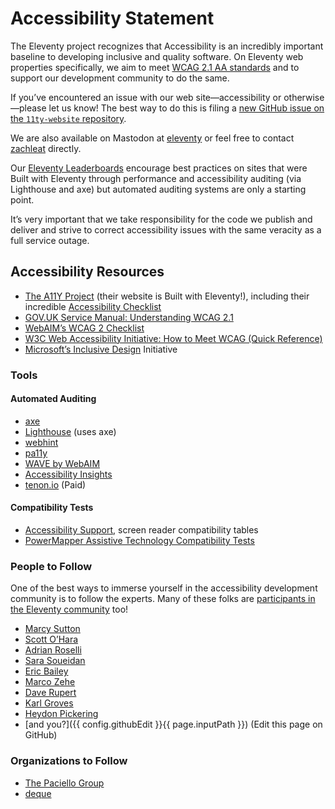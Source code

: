 ---
---

# Accessibility Statement

The Eleventy project recognizes that Accessibility is an incredibly important baseline to developing inclusive and quality software. On Eleventy web properties specifically, we aim to meet [WCAG 2.1 AA standards](https://www.w3.org/WAI/standards-guidelines/wcag/) and to support our development community to do the same.

If you’ve encountered an issue with our web site—accessibility or otherwise—please let us know! The best way to do this is filing a [new GitHub issue on the `11ty-website` repository](https://github.com/11ty/11ty-website/issues).

We are also available on Mastodon at [eleventy](https://neighborhood.11ty.dev/@11ty) or feel free to contact [zachleat](https://fediverse.zachleat.com/@zachleat) directly.

Our [Eleventy Leaderboards](/speedlify/) encourage best practices on sites that were Built with Eleventy through performance and accessibility auditing (via Lighthouse and axe) but automated auditing systems are only a starting point.

It’s very important that we take responsibility for the code we publish and deliver and strive to correct accessibility issues with the same veracity as a full service outage.

## Accessibility Resources

- [The A11Y Project](https://www.a11yproject.com/) (their website is Built with Eleventy!), including their incredible [Accessibility Checklist](https://www.a11yproject.com/checklist/)
- [GOV.UK Service Manual: Understanding WCAG 2.1](https://www.gov.uk/service-manual/helping-people-to-use-your-service/understanding-wcag)
- [WebAIM’s WCAG 2 Checklist](https://webaim.org/standards/wcag/checklist)
- [W3C Web Accessibility Initiative: How to Meet WCAG (Quick Reference)](https://www.w3.org/WAI/WCAG21/quickref/)
- [Microsoft’s Inclusive Design](https://www.microsoft.com/design/inclusive/) Initiative

### Tools

#### Automated Auditing

- [axe](https://www.deque.com/axe/)
- [Lighthouse](https://developers.google.com/web/tools/lighthouse/) (uses axe)
- [webhint](https://webhint.io/)
- [pa11y](https://pa11y.org/)
- [WAVE by WebAIM](https://wave.webaim.org/)
- [Accessibility Insights](https://accessibilityinsights.io/)
- [tenon.io](https://tenon.io/) (Paid)

#### Compatibility Tests

- [Accessibility Support](https://a11ysupport.io/), screen reader compatibility tables
- [PowerMapper Assistive Technology Compatibility Tests](https://www.powermapper.com/tests/)

### People to Follow

One of the best ways to immerse yourself in the accessibility development community is to follow the experts. Many of these folks are [participants in the Eleventy community](/authors/) too!

- [Marcy Sutton](https://marcysutton.com/writing/)
- [Scott O’Hara](https://www.scottohara.me/writing/)
- [Adrian Roselli](https://adrianroselli.com/tag/accessibility)
- [Sara Soueidan](https://www.sarasoueidan.com/about/)
- [Eric Bailey](https://ericwbailey.design/)
- [Marco Zehe](https://www.marcozehe.de/)
- [Dave Rupert](https://davatron5000.github.io/a11y-nutrition-cards/)
- [Karl Groves](https://karlgroves.com/)
- [Heydon Pickering](https://heydonworks.com/)
- [and you?]({{ config.githubEdit }}{{ page.inputPath }}) (Edit this page on GitHub)</a>

### Organizations to Follow

- [The Paciello Group](https://www.paciellogroup.com/)
- [deque](https://www.deque.com/)
